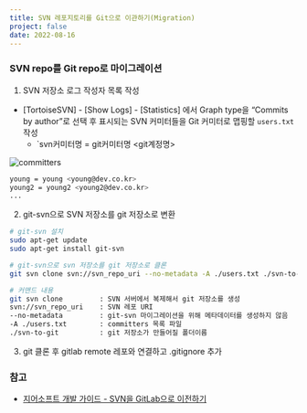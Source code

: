 ```yaml
---
title: SVN 레포지토리를 Git으로 이관하기(Migration)
project: false
date: 2022-08-16
---
```






### SVN repo를 Git repo로 마이그레이션

1. SVN 저장소 로그 작성자 목록 작성
- [TortoiseSVN] - [Show Logs] - [Statistics] 에서 Graph type을 “Commits by author”로 선택 후 표시되는 SVN 커미터들을 Git 커미터로 맵핑할 `users.txt` 작성
  - `svn커미터명 = git커미터명 <git계정명>

![committers](/images/1660658895447.png)

```bash
young = young <young@dev.co.kr>
young2 = young2 <young2@dev.co.kr>
...
```

2. git-svn으로 SVN 저장소를 git 저장소로 변환

```bash
# git-svn 설치
sudo apt-get update
sudo apt-get install git-svn

# git-svn으로 svn 저장소를 git 저장소로 클론
git svn clone svn://svn_repo_uri --no-metadata -A ./users.txt ./svn-to-git
```

```bash
# 커맨드 내용
git svn clone         : SVN 서버에서 복제해서 git 저장소를 생성
svn://svn_repo_uri    : SVN 레포 URI
--no-metadata         : git-svn 마이그레이션을 위해 메타데이터를 생성하지 않음
-A ./users.txt        : committers 목록 파일
./svn-to-git          : git 저장소가 만들어질 폴더이름
```

3. git 클론 후 gitlab remote 레포와 연결하고 .gitignore 추가

### 참고

- [지어소프트 개발 가이드 - SVN을 GitLab으로 이전하기](http://developer.gaeasoft.co.kr/development-guide/gitlab/svn-to-gitlab/)




